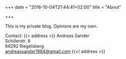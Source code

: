 +++
date = "2016-10-04T21:44:41+02:00"
title = "About"

+++

This is my private blog. Opinions are my own.

Contact:
{{< address >}}
Andreas Sander<br>
Schillerstr. 8<br>
66292 Riegelsberg<br>
<a href="mailto:andreassander1984@gmail.com">andreassander1984@gmail.com</a>
{{</ address >}}
